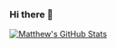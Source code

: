 ### Hi there 👋

<!--
**MatthewBentz/MatthewBentz** is a ✨ _special_ ✨ repository because its `README.md` (this file) appears on your GitHub profile.

Here are some ideas to get you started:

- 🔭 I’m currently working on ...
- 🌱 I’m currently learning ...
- 👯 I’m looking to collaborate on ...
- 🤔 I’m looking for help with ...
- 💬 Ask me about ...
- 📫 How to reach me: ...
- 😄 Pronouns: ...
- ⚡ Fun fact: ...
-->

[![Matthew's GitHub Stats](https://github-readme-stats.vercel.app/api?username=MatthewBentz&hide=issues)](https://github.com/anuraghazra/github-readme-stats)

